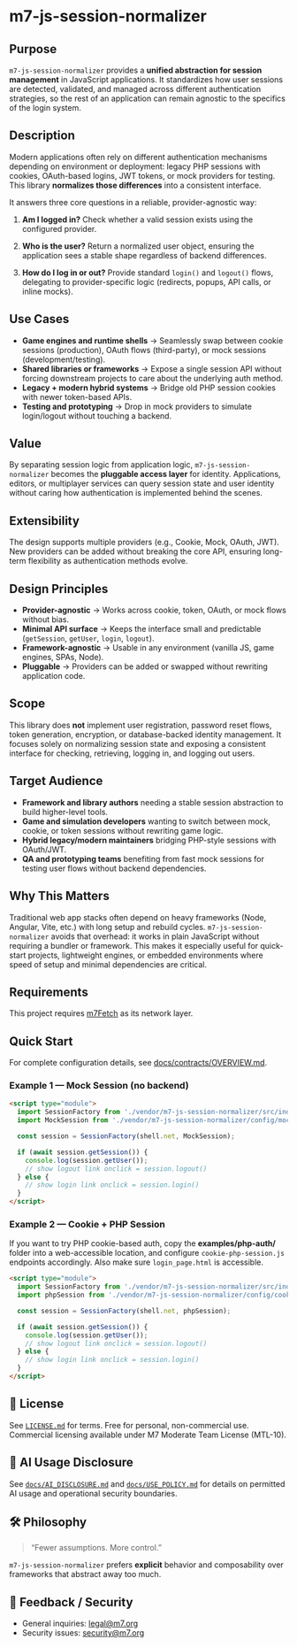 # m7-js-session-normalizer

## Purpose

`m7-js-session-normalizer` provides a **unified abstraction for session management** in JavaScript applications. It standardizes how user sessions are detected, validated, and managed across different authentication strategies, so the rest of an application can remain agnostic to the specifics of the login system.

## Description

Modern applications often rely on different authentication mechanisms depending on environment or deployment: legacy PHP sessions with cookies, OAuth-based logins, JWT tokens, or mock providers for testing. This library **normalizes those differences** into a consistent interface.

It answers three core questions in a reliable, provider-agnostic way:

1. **Am I logged in?**
   Check whether a valid session exists using the configured provider.

2. **Who is the user?**
   Return a normalized user object, ensuring the application sees a stable shape regardless of backend differences.

3. **How do I log in or out?**
   Provide standard `login()` and `logout()` flows, delegating to provider-specific logic (redirects, popups, API calls, or inline mocks).

## Use Cases

* **Game engines and runtime shells** → Seamlessly swap between cookie sessions (production), OAuth flows (third-party), or mock sessions (development/testing).
* **Shared libraries or frameworks** → Expose a single session API without forcing downstream projects to care about the underlying auth method.
* **Legacy + modern hybrid systems** → Bridge old PHP session cookies with newer token-based APIs.
* **Testing and prototyping** → Drop in mock providers to simulate login/logout without touching a backend.

## Value

By separating session logic from application logic, `m7-js-session-normalizer` becomes the **pluggable access layer** for identity. Applications, editors, or multiplayer services can query session state and user identity without caring how authentication is implemented behind the scenes.

## Extensibility

The design supports multiple providers (e.g., Cookie, Mock, OAuth, JWT). New providers can be added without breaking the core API, ensuring long-term flexibility as authentication methods evolve.

## Design Principles

* **Provider-agnostic** → Works across cookie, token, OAuth, or mock flows without bias.
* **Minimal API surface** → Keeps the interface small and predictable (`getSession`, `getUser`, `login`, `logout`).
* **Framework-agnostic** → Usable in any environment (vanilla JS, game engines, SPAs, Node).
* **Pluggable** → Providers can be added or swapped without rewriting application code.

## Scope

This library does **not** implement user registration, password reset flows, token generation, encryption, or database-backed identity management. It focuses solely on normalizing session state and exposing a consistent interface for checking, retrieving, logging in, and logging out users.

## Target Audience

* **Framework and library authors** needing a stable session abstraction to build higher-level tools.
* **Game and simulation developers** wanting to switch between mock, cookie, or token sessions without rewriting game logic.
* **Hybrid legacy/modern maintainers** bridging PHP-style sessions with OAuth/JWT.
* **QA and prototyping teams** benefiting from fast mock sessions for testing user flows without backend dependencies.

## Why This Matters

Traditional web app stacks often depend on heavy frameworks (Node, Angular, Vite, etc.) with long setup and rebuild cycles. `m7-js-session-normalizer` avoids that overhead: it works in plain JavaScript without requiring a bundler or framework. This makes it especially useful for quick-start projects, lightweight engines, or embedded environments where speed of setup and minimal dependencies are critical.

## Requirements

This project requires [m7Fetch](https://github.com/linearblade/m7Fetch)  as its network layer.

## Quick Start

For complete configuration details, see [docs/contracts/OVERVIEW.md](./docs/contracts/OVERVIEW.md).

### Example 1 — Mock Session (no backend)

```html
<script type="module">
  import SessionFactory from './vendor/m7-js-session-normalizer/src/index.js';
  import MockSession from './vendor/m7-js-session-normalizer/config/mock-session.js';

  const session = SessionFactory(shell.net, MockSession);

  if (await session.getSession()) {
    console.log(session.getUser());
    // show logout link onclick = session.logout()
  } else {
    // show login link onclick = session.login()
  }
</script>
```

### Example 2 — Cookie + PHP Session

If you want to try PHP cookie-based auth, copy the **examples/php-auth/** folder into a web-accessible location, and configure `cookie-php-session.js` endpoints accordingly. Also make sure `login_page.html` is accessible.

```html
<script type="module">
  import SessionFactory from './vendor/m7-js-session-normalizer/src/index.js';
  import phpSession from './vendor/m7-js-session-normalizer/config/cookie-php-session.js';

  const session = SessionFactory(shell.net, phpSession);

  if (await session.getSession()) {
    console.log(session.getUser());
    // show logout link onclick = session.logout()
  } else {
    // show login link onclick = session.login()
  }
</script>
```

## 📜 License

See [`LICENSE.md`](LICENSE.md) for terms.
Free for personal, non-commercial use.
Commercial licensing available under M7 Moderate Team License (MTL-10).

## 🤖 AI Usage Disclosure

See [`docs/AI_DISCLOSURE.md`](docs/AI_DISCLOSURE.md) and [`docs/USE_POLICY.md`](docs/USE_POLICY.md) for details on permitted AI usage and operational security boundaries.

## 🛠️ Philosophy

> “Fewer assumptions. More control.”

`m7-js-session-normalizer` prefers **explicit** behavior and composability over frameworks that abstract away too much.

## 💬 Feedback / Security

* General inquiries: [legal@m7.org](mailto:legal@m7.org)
* Security issues: [security@m7.org](mailto:security@m7.org)
